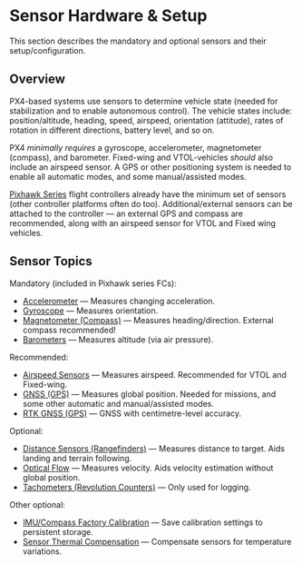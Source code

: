 # Sensor Hardware & Setup

This section describes the mandatory and optional sensors and their setup/configuration.

## Overview

PX4-based systems use sensors to determine vehicle state (needed for stabilization and to enable autonomous control).
The vehicle states include: position/altitude, heading, speed, airspeed, orientation (attitude), rates of rotation in different directions, battery level, and so on.

PX4 _minimally requires_ a gyroscope, accelerometer, magnetometer (compass), and barometer.
Fixed-wing and VTOL-vehicles _should_ also include an airspeed sensor.
A GPS or other positioning system is needed to enable all automatic modes, and some manual/assisted modes.

[Pixhawk Series](../flight_controller/pixhawk_series.md) flight controllers already have the minimum set of sensors (other controller platforms often do too).
Additional/external sensors can be attached to the controller — an external GPS and compass are recommended, along with an airspeed sensor for VTOL and Fixed wing vehicles.

## Sensor Topics

Mandatory (included in Pixhawk series FCs):

- [Accelerometer](../sensor/accelerometer.md) — Measures changing acceleration.
- [Gyroscope](../sensor/gyroscope.md) — Measures orientation.
- [Magnetometer (Compass)](../gps_compass/magnetometer.md) — Measures heading/direction.
  External compass recommended!
- [Barometers](../sensor/barometers.md) — Measures altitude (via air pressure).

Recommended:

- [Airspeed Sensors](../sensor/airspeed.md) — Measures airspeed.
  Recommended for VTOL and Fixed-wing.
- [GNSS (GPS)](../gps_compass/README.md) — Measures global position.
  Needed for missions, and some other automatic and manual/assisted modes.
- [RTK GNSS (GPS)](../gps_compass/rtk_gps.md) — GNSS with centimetre-level accuracy.

Optional:

- [Distance Sensors (Rangefinders)](../sensor/rangefinders.md) — Measures distance to target.
  Aids landing and terrain following.
- [Optical Flow](../sensor/optical_flow.md) — Measures velocity.
  Aids velocity estimation without global position.
- [Tachometers (Revolution Counters)](../sensor/tachometers.md) — Only used for logging.

Other optional:

- [IMU/Compass Factory Calibration](../advanced_config/imu_factory_calibration.md) — Save calibration settings to persistent storage.
- [Sensor Thermal Compensation](../advanced_config/sensor_thermal_calibration.md) — Compensate sensors for temperature variations.
